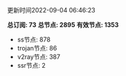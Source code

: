 更新时间2022-09-04 06:46:23

**总订阅: 73**
**总节点: 2895**
**有效节点: 1353**
- ss节点: 878
- trojan节点: 86
- v2ray节点: 387
- ssr节点: 2
